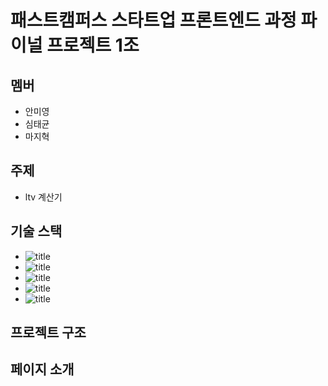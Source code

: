 # 패스트캠퍼스 스타트업 프론트엔드 과정 파이널 프로젝트 1조

## 멤버

- 안미영
- 심태균
- 마지혁

## 주제

- ltv 계산기


## 기술 스택

- ![title](https://img.shields.io/badge/-HTML5-E34F26?&logo=html5&logoColor=white)
- ![title](https://img.shields.io/badge/-SCSS-CC6699?&logo=Sass&logoColor=white)
- ![title](https://img.shields.io/badge/-Vanila_javascript-EDD63F?&logo=javascript&logoColor=white)
- ![title](https://img.shields.io/badge/-Webpack-7ac5f1?&logo=Webpack&logoColor=white)
- ![title](https://img.shields.io/badge/-Babel-eece4f?&logo=Babel&logoColor=white)


## 프로젝트 구조

## 페이지 소개
